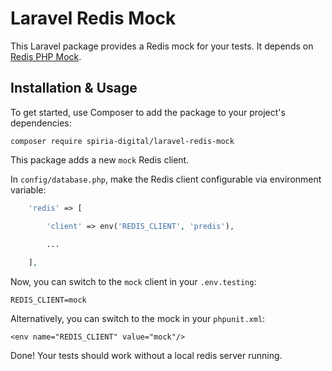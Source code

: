 # Laravel Redis Mock




This Laravel package provides a Redis mock for your tests. It depends on [Redis PHP Mock](https://github.com/M6Web/RedisMock).


## Installation & Usage


To get started, use Composer to add the package to your project's dependencies:

    composer require spiria-digital/laravel-redis-mock


This package adds a new `mock` Redis client.

In `config/database.php`, make the Redis client configurable via environment variable:

```php
    'redis' => [

        'client' => env('REDIS_CLIENT', 'predis'),

        ...
        
    ],
```

Now, you can switch to the `mock` client in your `.env.testing`:
```
REDIS_CLIENT=mock
```
Alternatively, you can switch to the mock in your `phpunit.xml`:
```
<env name="REDIS_CLIENT" value="mock"/>
```
Done! Your tests should work without a local redis server running.

